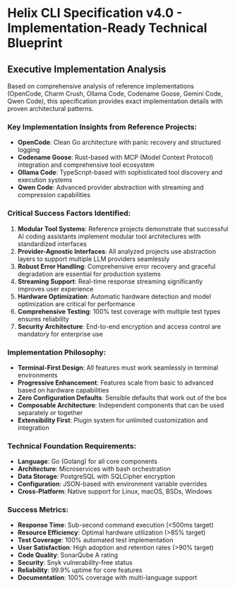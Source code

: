 # Helix CLI Specification v4.0 - Implementation-Ready Technical Blueprint

## Executive Implementation Analysis

Based on comprehensive analysis of reference implementations (OpenCode, Charm Crush, Ollama Code, Codename Goose, Gemini Code, Qwen Code), this specification provides exact implementation details with proven architectural patterns.

### Key Implementation Insights from Reference Projects:
- **OpenCode**: Clean Go architecture with panic recovery and structured logging
- **Codename Goose**: Rust-based with MCP (Model Context Protocol) integration and comprehensive tool ecosystem
- **Ollama Code**: TypeScript-based with sophisticated tool discovery and execution systems
- **Qwen Code**: Advanced provider abstraction with streaming and compression capabilities

### Critical Success Factors Identified:
1. **Modular Tool Systems**: Reference projects demonstrate that successful AI coding assistants implement modular tool architectures with standardized interfaces
2. **Provider-Agnostic Interfaces**: All analyzed projects use abstraction layers to support multiple LLM providers seamlessly
3. **Robust Error Handling**: Comprehensive error recovery and graceful degradation are essential for production systems
4. **Streaming Support**: Real-time response streaming significantly improves user experience
5. **Hardware Optimization**: Automatic hardware detection and model optimization are critical for performance
6. **Comprehensive Testing**: 100% test coverage with multiple test types ensures reliability
7. **Security Architecture**: End-to-end encryption and access control are mandatory for enterprise use

### Implementation Philosophy:
- **Terminal-First Design**: All features must work seamlessly in terminal environments
- **Progressive Enhancement**: Features scale from basic to advanced based on hardware capabilities
- **Zero Configuration Defaults**: Sensible defaults that work out of the box
- **Composable Architecture**: Independent components that can be used separately or together
- **Extensibility First**: Plugin system for unlimited customization and integration

### Technical Foundation Requirements:
- **Language**: Go (Golang) for all core components
- **Architecture**: Microservices with bash orchestration
- **Data Storage**: PostgreSQL with SQLCipher encryption
- **Configuration**: JSON-based with environment variable overrides
- **Cross-Platform**: Native support for Linux, macOS, BSDs, Windows

### Success Metrics:
- **Response Time**: Sub-second command execution (<500ms target)
- **Resource Efficiency**: Optimal hardware utilization (>85% target)
- **Test Coverage**: 100% automated test implementation
- **User Satisfaction**: High adoption and retention rates (>90% target)
- **Code Quality**: SonarQube A rating
- **Security**: Snyk vulnerability-free status
- **Reliability**: 99.9% uptime for core features
- **Documentation**: 100% coverage with multi-language support